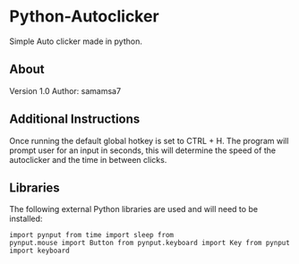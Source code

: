 # Python-Autoclicker
Simple Auto clicker made in python.

## About
Version 1.0
Author: samamsa7

## Additional Instructions
Once running the default global hotkey is set to CTRL + H. The program will prompt user for an input in seconds, this will determine the speed of the autoclicker and the time in between clicks.

## Libraries
The following external Python libraries are used and will need to be installed:
<code><pre>import pynput
from time import sleep
from pynput.mouse import Button
from pynput.keyboard import Key
from pynput import keyboard
</pre></code>
